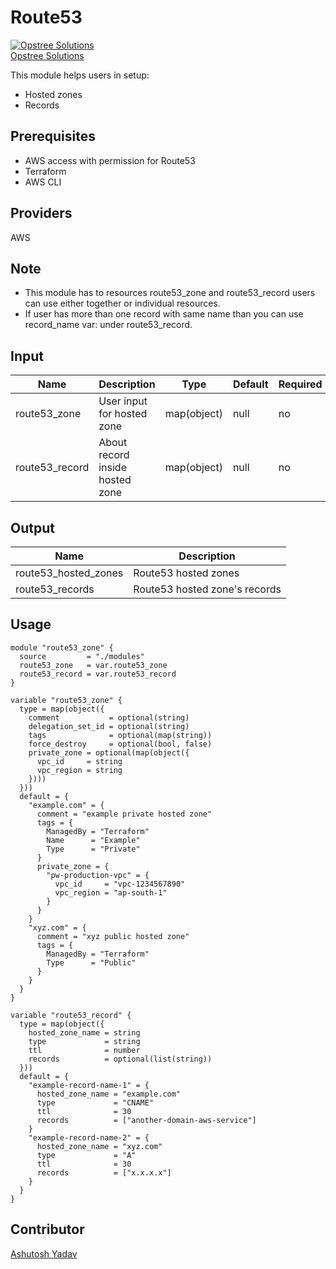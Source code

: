 # Route53 
[![Opstree Solutions][opstree_avatar]][opstree_homepage]<br/>[Opstree Solutions][opstree_homepage] 

  [opstree_homepage]: https://opstree.github.io/
  [opstree_avatar]: https://img.cloudposse.com/150x150/https://github.com/opstree.png

This module helps users in setup:
- Hosted zones
- Records

## Prerequisites
- AWS access with permission for Route53
- Terraform
- AWS CLI
## Providers
AWS

## Note
- This module has to resources route53_zone and route53_record users can use either together or individual resources.
- If user has more than one record with same name than you can use record_name var: under route53_record.

## Input
| Name | Description | Type | Default | Required |
|-------|----------|------|-----|-----|
| route53_zone | User input for hosted zone  | map(object) | null | no |
| route53_record | About record inside hosted zone | map(object) | null | no |

## Output
| Name | Description |
|------|-------------|
| route53_hosted_zones | Route53 hosted zones |
| route53_records | Route53 hosted zone's records |

## Usage
```hcl
module "route53_zone" {
  source         = "./modules"
  route53_zone   = var.route53_zone
  route53_record = var.route53_record
}

variable "route53_zone" {
  type = map(object({
    comment           = optional(string)
    delegation_set_id = optional(string)
    tags              = optional(map(string))
    force_destroy     = optional(bool, false)
    private_zone = optional(map(object({
      vpc_id     = string
      vpc_region = string
    })))
  }))
  default = {
    "example.com" = {
      comment = "example private hosted zone"
      tags = {
        ManagedBy = "Terraform"
        Name      = "Example"
        Type      = "Private"
      }
      private_zone = {
        "pw-production-vpc" = {
          vpc_id     = "vpc-1234567890"
          vpc_region = "ap-south-1"
        }
      }
    }
    "xyz.com" = {
      comment = "xyz public hosted zone"
      tags = {
        ManagedBy = "Terraform"
        Type      = "Public"
      }
    }
  }
}

variable "route53_record" {
  type = map(object({
    hosted_zone_name = string
    type             = string
    ttl              = number
    records          = optional(list(string))
  }))
  default = {
    "example-record-name-1" = {
      hosted_zone_name = "example.com"
      type             = "CNAME"
      ttl              = 30
      records          = ["another-domain-aws-service"]
    }
    "example-record-name-2" = {
      hosted_zone_name = "xyz.com"
      type             = "A"
      ttl              = 30
      records          = ["x.x.x.x"]
    }
  }
}

```
## Contributor
[Ashutosh Yadav](https://github.com/ashutoshyadav66)
